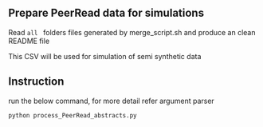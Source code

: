 ## Prepare PeerRead data for simulations  

Read ```all ```  folders files generated by merge_script.sh 
and produce an clean README file

This CSV will be used for simulation of semi synthetic data 

## Instruction 

run the below command, for more detail refer argument parser
```
python process_PeerRead_abstracts.py
```